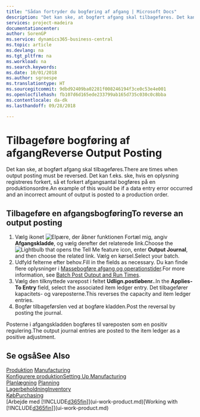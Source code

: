 ```yaml
---
title: "Sådan fortryder du bogføring af afgang | Microsoft Docs"
description: "Det kan ske, at bogført afgang skal tilbageføres. Det kan f.eks. ske, hvis en oplysning registreres forkert, så et forkert afgangsantal bogføres på en produktionsordre."
services: project-madeira
documentationcenter: 
author: SorenGP
ms.service: dynamics365-business-central
ms.topic: article
ms.devlang: na
ms.tgt_pltfrm: na
ms.workload: na
ms.search.keywords: 
ms.date: 10/01/2018
ms.author: sgroespe
ms.translationtype: HT
ms.sourcegitcommit: 9dbd92409ba02281f008246194f3ce0c53e4e001
ms.openlocfilehash: fb107d6d165ede233799ab165d735c030c0c8bba
ms.contentlocale: da-dk
ms.lasthandoff: 09/28/2018

---
```

# <a name="reverse-output-posting"></a><span data-ttu-id="9fb79-104">Tilbageføre bogføring af afgang</span><span class="sxs-lookup"><span data-stu-id="9fb79-104">Reverse Output Posting</span></span>
<span data-ttu-id="9fb79-105">Det kan ske, at bogført afgang skal tilbageføres.</span><span class="sxs-lookup"><span data-stu-id="9fb79-105">There are times when output posting must be reversed.</span></span> <span data-ttu-id="9fb79-106">Det kan f.eks. ske, hvis en oplysning registreres forkert, så et forkert afgangsantal bogføres på en produktionsordre.</span><span class="sxs-lookup"><span data-stu-id="9fb79-106">An example of this would be if a data entry error occurred and an incorrect amount of output is posted to a production order.</span></span>  

## <a name="to-reverse-an-output-posting"></a><span data-ttu-id="9fb79-107">Tilbageføre en afgangsbogføring</span><span class="sxs-lookup"><span data-stu-id="9fb79-107">To reverse an output posting</span></span>  
1.  <span data-ttu-id="9fb79-108">Vælg ikonet ![Elpære, der åbner funktionen Fortæl mig](media/ui-search/search_small.png "Fortæl mig, hvad du vil foretage dig"), angiv **Afgangskladde**, og vælg derefter det relaterede link.</span><span class="sxs-lookup"><span data-stu-id="9fb79-108">Choose the ![Lightbulb that opens the Tell Me feature](media/ui-search/search_small.png "Tell me what you want to do") icon, enter **Output Journal**, and then choose the related link.</span></span> <span data-ttu-id="9fb79-109">Vælg en kørsel.</span><span class="sxs-lookup"><span data-stu-id="9fb79-109">Select your batch.</span></span>  
2. <span data-ttu-id="9fb79-110">Udfyld felterne efter behov.</span><span class="sxs-lookup"><span data-stu-id="9fb79-110">Fill in the fields as necessary.</span></span> <span data-ttu-id="9fb79-111">Du kan finde flere oplysninger i [Massebogføre afgang og operationstider](production-how-to-post-output-quantity.md).</span><span class="sxs-lookup"><span data-stu-id="9fb79-111">For more information, see [Batch Post Output and Run Times](production-how-to-post-output-quantity.md).</span></span>
3.  <span data-ttu-id="9fb79-112">Vælg den tilknyttede varepost i feltet **Udlign.postløbenr.**.</span><span class="sxs-lookup"><span data-stu-id="9fb79-112">In the **Applies-To Entry** field, select the associated item ledger entry.</span></span> <span data-ttu-id="9fb79-113">Det tilbagefører kapacitets- og vareposterne.</span><span class="sxs-lookup"><span data-stu-id="9fb79-113">This reverses the capacity and item ledger entries.</span></span>  
4. <span data-ttu-id="9fb79-114">Bogfør tilbageførslen ved at bogføre kladden.</span><span class="sxs-lookup"><span data-stu-id="9fb79-114">Post the reversal by posting the journal.</span></span>  

<span data-ttu-id="9fb79-115">Posterne i afgangskladden bogføres til vareposten som en positiv regulering.</span><span class="sxs-lookup"><span data-stu-id="9fb79-115">The output journal entries are posted to the item ledger as a positive adjustment.</span></span>  

## <a name="see-also"></a><span data-ttu-id="9fb79-116">Se også</span><span class="sxs-lookup"><span data-stu-id="9fb79-116">See Also</span></span>  
 <span data-ttu-id="9fb79-117">[Produktion](production-manage-manufacturing.md)  </span><span class="sxs-lookup"><span data-stu-id="9fb79-117">[Manufacturing](production-manage-manufacturing.md)  </span></span>  
 [<span data-ttu-id="9fb79-118">Konfigurere produktion</span><span class="sxs-lookup"><span data-stu-id="9fb79-118">Setting Up Manufacturing</span></span>](production-configure-production-processes.md)  
 <span data-ttu-id="9fb79-119">[Planlægning](production-planning.md)    </span><span class="sxs-lookup"><span data-stu-id="9fb79-119">[Planning](production-planning.md)    </span></span>  
 [<span data-ttu-id="9fb79-120">Lagerbeholdning</span><span class="sxs-lookup"><span data-stu-id="9fb79-120">Inventory</span></span>](inventory-manage-inventory.md)  
 [<span data-ttu-id="9fb79-121">Køb</span><span class="sxs-lookup"><span data-stu-id="9fb79-121">Purchasing</span></span>](purchasing-manage-purchasing.md)  
 <span data-ttu-id="9fb79-122">[Arbejde med [!INCLUDE[d365fin](includes/d365fin_md.md)]](ui-work-product.md)</span><span class="sxs-lookup"><span data-stu-id="9fb79-122">[Working with [!INCLUDE[d365fin](includes/d365fin_md.md)]](ui-work-product.md)</span></span>  

